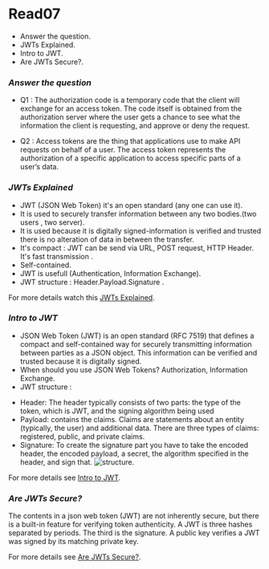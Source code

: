 # Read07
* Answer the question.
* JWTs Explained.
* Intro to JWT.
* Are JWTs Secure?.

### *Answer the question*
- Q1 : The authorization code is a temporary code that the client will exchange for an access token. 
The code itself is obtained from the authorization server where the user gets a chance to see what 
the information the client is requesting, and approve or deny the request.

- Q2 : Access tokens are the thing that applications use to make API requests on behalf of a user. 
The access token represents the authorization of a specific application to access specific parts of a 
user’s data.

### *JWTs Explained*
- JWT (JSON Web Token) it's an open standard (any one can use it).
- It is used to securely transfer information between any two bodies.(two users , two server).
- It is used because it is digitally signed-information is verified and trusted there is no 
alteration of data in between the transfer.
- It's compact : JWT can be send via URL, POST request, HTTP Header. It's fast transmission .
- Self-contained.
- JWT is usefull (Authentication, Information Exchange).
- JWT structure : Header.Payload.Signature .


For more details watch this [JWTs Explained](https://www.youtube.com/watch?v=926mknSW9Lo).

### *Intro to JWT*
- JSON Web Token (JWT) is an open standard (RFC 7519) that defines a compact and self-contained way for securely 
transmitting information between parties as a JSON object. This information can be verified and trusted because 
it is digitally signed.
- When should you use JSON Web Tokens? Authorization, Information Exchange.
- JWT structure :
* Header: The header typically consists of two parts: the type of the token, which is JWT, and the signing 
algorithm being used
* Payload: contains the claims. Claims are statements about an entity (typically, the user) and additional data. 
There are three types of claims: registered, public, and private claims.
* Signature: To create the signature part you have to take the encoded header, the encoded payload, a secret, 
the algorithm specified in the header, and sign that.
![structure](https://cdn.auth0.com/blog/legacy-app-auth/legacy-app-auth-5.png).

For more details see [Intro to JWT](https://jwt.io/introduction/).

### *Are JWTs Secure?*
The contents in a json web token (JWT) are not inherently secure, but there is a built-in feature for 
verifying token authenticity. A JWT is three hashes separated by periods. The third is the signature. 
A public key verifies a JWT was signed by its matching private key.

For more details see [Are JWTs Secure?](https://stackoverflow.com/questions/27301557/if-you-can-decode-jwt-how-are-they-secure).